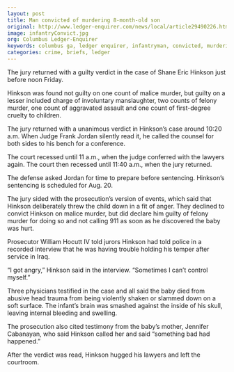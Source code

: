 ```yaml
---
layout: post
title: Man convicted of murdering 8-month-old son
original: http://www.ledger-enquirer.com/news/local/article29490226.html
image: infantryConvict.jpg
org: Columbus Ledger-Enquirer
keywords: columbus ga, ledger enquirer, infantryman, convicted, murdering 8 month old son, court, guilty verdict
categories: crime, briefs, ledger
---
```


The jury returned with a guilty verdict in the case of Shane Eric Hinkson just before noon Friday.

<!--break-->

Hinkson was found not guilty on one count of malice murder, but guilty on a lesser included charge of involuntary manslaughter, two counts of felony murder, one count of aggravated assault and one count of first-degree cruelty to children.

The jury returned with a unanimous verdict in Hinkson’s case around 10:20 a.m. When Judge Frank Jordan silently read it, he called the counsel for both sides to his bench for a conference.

The court recessed until 11 a.m., when the judge conferred with the lawyers again. The court then recessed until 11:40 a.m., when the jury returned.

The defense asked Jordan for time to prepare before sentencing. Hinkson’s sentencing is scheduled for Aug. 20.

The jury sided with the prosecution’s version of events, which said that Hinkson deliberately threw the child down in a fit of anger. They declined to convict Hinkson on malice murder, but did declare him guilty of felony murder for doing so and not calling 911 as soon as he discovered the baby was hurt.

Prosecutor William Hocutt IV told jurors Hinkson had told police in a recorded interview that he was having trouble holding his temper after service in Iraq.

“I got angry,” Hinkson said in the interview. “Sometimes I can’t control myself.”

Three physicians testified in the case and all said the baby died from abusive head trauma from being violently shaken or slammed down on a soft surface. The infant’s brain was smashed against the inside of his skull, leaving internal bleeding and swelling.

The prosecution also cited testimony from the baby’s mother, Jennifer Cabanayan, who said Hinkson called her and said “something bad had happened.”

After the verdict was read, Hinkson hugged his lawyers and left the courtroom.